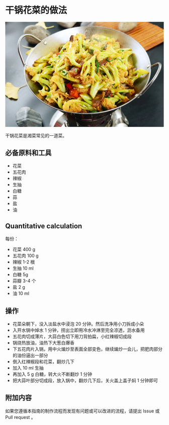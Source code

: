 # 干锅花菜的做法

![干锅花菜成品](./干锅花菜.jpg)

干锅花菜是湘菜常见的一道菜。

## 必备原料和工具

- 花菜
- 五花肉
- 辣椒
- 生抽
- 白糖
- 蒜
- 盐
- 油

## Quantitative calculation

每份：

- 花菜 400 g
- 五花肉 100 g
- 辣椒 1-2 根
- 生抽 10 ml
- 白糖 5g
- 蒜瓣 3-4 个
- 盐 2 g
- 油 10 ml

## 操作

- 花菜朵朝下，没入淡盐水中浸泡 20 分钟。然后洗净用小刀拆成小朵
- 入开水锅中焯水 1 分钟，捞出立即用冷水冲淋至完全凉透，沥水备用
- 五花肉切成薄片，大蒜白色切下用刀背拍扁，小红辣椒切成段
- 锅烧热放油，油热下大葱白爆香
- 下五花肉片入锅，用中火煸炒至表面全部变色，继续煸炒一会儿，把肥肉部分的油份逼出一部分
- 倒入红辣椒段和花菜，翻炒几下
- 加入 10 ml 生抽
- 再加入 5 g 白糖，转大火不断翻炒 1 分钟
- 把大蒜叶部分切成段，放入锅中，翻炒几下后，关火盖上盖子焖 1 分钟即可

## 附加内容

如果您遵循本指南的制作流程而发现有问题或可以改进的流程，请提出 Issue 或 Pull request 。

